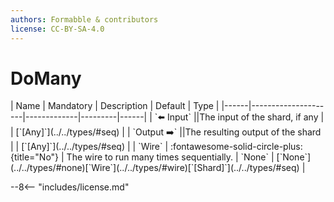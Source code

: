 ```yaml
---
authors: Formabble & contributors
license: CC-BY-SA-4.0
---
```



# DoMany

<div class="sh-parameters" markdown="1">
| Name | Mandatory | Description | Default | Type |
|------|---------------------|-------------|---------|------|
| `⬅️ Input` ||The input of the shard, if any | | [`[Any]`](../../types/#seq) |
| `Output ➡️` ||The resulting output of the shard | | [`[Any]`](../../types/#seq) |
| `Wire` | :fontawesome-solid-circle-plus:{title="No"}  | The wire to run many times sequentially. | `None` | [`None`](../../types/#none)[`Wire`](../../types/#wire)[`[Shard]`](../../types/#seq) |

</div>



--8<-- "includes/license.md"

